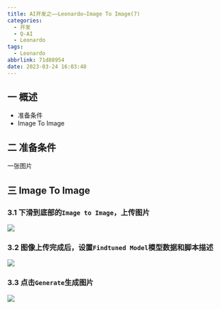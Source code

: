 ```yaml
---
title: AI开发之——Leonardo—Image To Image(7)
categories:
  - 开发
  - Q-AI
  - Leonardo
tags:
  - Leonardo
abbrlink: 71d88954
date: 2023-03-24 16:03:48
---
```

## 一 概述

* 准备条件
* Image To Image

<!--more-->

## 二 准备条件

一张图片

## 三 Image To Image
### 3.1 下滑到底部的`Image to Image`，上传图片

![][1]

### 3.2 图像上传完成后，设置`Findtuned Model`模型数据和脚本描述

![][2]

### 3.3 点击`Generate`生成图片
![][3]


[1]:https://raw.githubusercontent.com/PGzxc/CDN/master/blog-ai/ai-leonard-image-to-image-upload-image.png
[2]:https://raw.githubusercontent.com/PGzxc/CDN/master/blog-ai/ai-leonard-image-to-image-set.png
[3]:https://raw.githubusercontent.com/PGzxc/CDN/master/blog-ai/ai-leonard-image-to-image-generate.png

